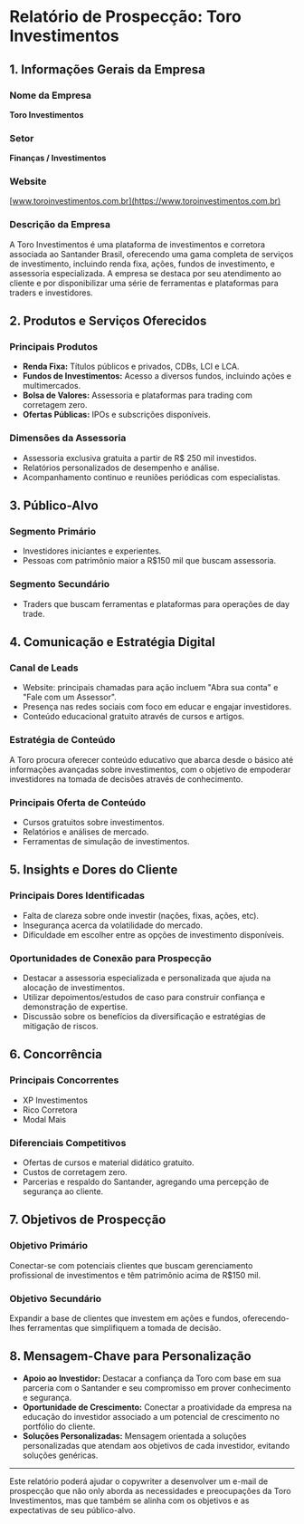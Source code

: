 # Relatório de Prospecção: Toro Investimentos

## 1. Informações Gerais da Empresa

### Nome da Empresa
**Toro Investimentos**

### Setor
**Finanças / Investimentos**

### Website
[www.toroinvestimentos.com.br](https://www.toroinvestimentos.com.br)

### Descrição da Empresa
A Toro Investimentos é uma plataforma de investimentos e corretora associada ao Santander Brasil, oferecendo uma gama completa de serviços de investimento, incluindo renda fixa, ações, fundos de investimento, e assessoria especializada. A empresa se destaca por seu atendimento ao cliente e por disponibilizar uma série de ferramentas e plataformas para traders e investidores.

## 2. Produtos e Serviços Oferecidos

### Principais Produtos
- **Renda Fixa:** Títulos públicos e privados, CDBs, LCI e LCA.
- **Fundos de Investimentos:** Acesso a diversos fundos, incluindo ações e multimercados.
- **Bolsa de Valores:** Assessoria e plataformas para trading com corretagem zero.
- **Ofertas Públicas:** IPOs e subscrições disponíveis.

### Dimensões da Assessoria
- Assessoria exclusiva gratuita a partir de R$ 250 mil investidos.
- Relatórios personalizados de desempenho e análise.
- Acompanhamento continuo e reuniões periódicas com especialistas.

## 3. Público-Alvo

### Segmento Primário
- Investidores iniciantes e experientes.
- Pessoas com patrimônio maior a R$150 mil que buscam assessoria.

### Segmento Secundário
- Traders que buscam ferramentas e plataformas para operações de day trade.

## 4. Comunicação e Estratégia Digital

### Canal de Leads
- Website: principais chamadas para ação incluem "Abra sua conta" e "Fale com um Assessor".
- Presença nas redes sociais com foco em educar e engajar investidores.
- Conteúdo educacional gratuito através de cursos e artigos.

### Estratégia de Conteúdo
A Toro procura oferecer conteúdo educativo que abarca desde o básico até informações avançadas sobre investimentos, com o objetivo de empoderar investidores na tomada de decisões através de conhecimento.

### Principais Oferta de Conteúdo
- Cursos gratuitos sobre investimentos.
- Relatórios e análises de mercado.
- Ferramentas de simulação de investimentos.

## 5. Insights e Dores do Cliente

### Principais Dores Identificadas
- Falta de clareza sobre onde investir (nações, fixas, ações, etc).
- Insegurança acerca da volatilidade do mercado.
- Dificuldade em escolher entre as opções de investimento disponíveis.

### Oportunidades de Conexão para Prospecção
- Destacar a assessoria especializada e personalizada que ajuda na alocação de investimentos.
- Utilizar depoimentos/estudos de caso para construir confiança e demonstração de expertise.
- Discussão sobre os benefícios da diversificação e estratégias de mitigação de riscos.

## 6. Concorrência

### Principais Concorrentes
- XP Investimentos
- Rico Corretora
- Modal Mais

### Diferenciais Competitivos
- Ofertas de cursos e material didático gratuito.
- Custos de corretagem zero.
- Parcerias e respaldo do Santander, agregando uma percepção de segurança ao cliente.

## 7. Objetivos de Prospecção

### Objetivo Primário
Conectar-se com potenciais clientes que buscam gerenciamento profissional de investimentos e têm patrimônio acima de R$150 mil.

### Objetivo Secundário
Expandir a base de clientes que investem em ações e fundos, oferecendo-lhes ferramentas que simplifiquem a tomada de decisão.

## 8. Mensagem-Chave para Personalização
- **Apoio ao Investidor:** Destacar a confiança da Toro com base em sua parceria com o Santander e seu compromisso em prover conhecimento e segurança.
- **Oportunidade de Crescimento:** Conectar a proatividade da empresa na educação do investidor associado a um potencial de crescimento no portfólio do cliente.
- **Soluções Personalizadas:** Mensagem orientada a soluções personalizadas que atendam aos objetivos de cada investidor, evitando soluções genéricas.

---

Este relatório poderá ajudar o copywriter a desenvolver um e-mail de prospecção que não only aborda as necessidades e preocupações da Toro Investimentos, mas que também se alinha com os objetivos e as expectativas de seu público-alvo.